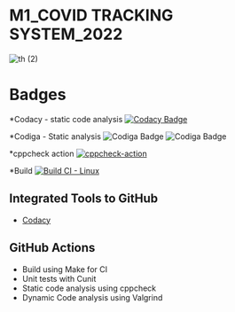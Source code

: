 # M1_COVID TRACKING SYSTEM_2022


![th (2)](https://user-images.githubusercontent.com/101585225/159429204-7f039cbf-5228-48c9-afe2-d507b7c634cd.jpg)



# Badges

*Codacy - static code analysis
[![Codacy Badge](https://app.codacy.com/project/badge/Grade/9c701dc773cc416daecbe747d6f7c61a)](https://www.codacy.com/gh/Abiramikoperundevi/M1_Project_2022/dashboard?utm_source=github.com&amp;utm_medium=referral&amp;utm_content=Abiramikoperundevi/M1_Project_2022&amp;utm_campaign=Badge_Grade)

*Codiga - Static analysis
![Codiga Badge](https://api.codiga.io/project/32085/score/svg)
![Codiga Badge](https://api.codiga.io/project/32085/status/svg)

*cppcheck action
[![cppcheck-action](https://github.com/Abiramikoperundevi/M1_Project_2022/actions/workflows/cppcheck-action.yml/badge.svg)](https://github.com/Abiramikoperundevi/M1_Project_2022/actions/workflows/cppcheck-action.yml)

*Build
[![Build CI - Linux](https://github.com/Abiramikoperundevi/M1_Project_2022/actions/workflows/c-cpp.yml/badge.svg)](https://github.com/Abiramikoperundevi/M1_Project_2022/actions/workflows/c-cpp.yml)


## Integrated Tools to GitHub
*  [Codacy](https://www.codacy.com/)



## GitHub Actions
* Build using Make for CI
* Unit tests with Cunit
* Static code analysis using cppcheck
* Dynamic Code analysis using Valgrind
